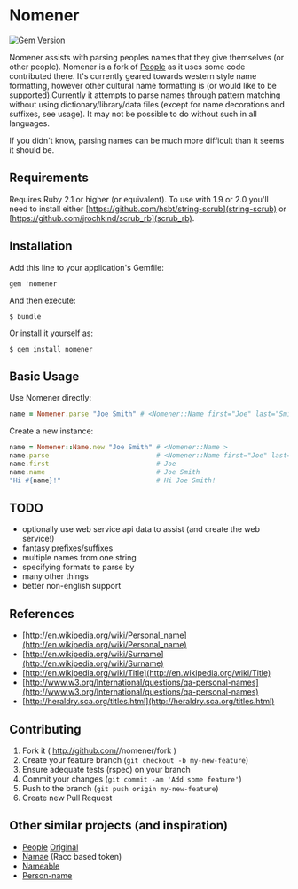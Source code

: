 # Nomener
[![Gem Version](https://badge.fury.io/rb/nomener.svg)](http://badge.fury.io/rb/nomener)

Nomener assists with parsing peoples names that they give themselves (or other people). Nomener is a fork of [People](https://github.com/dan-ding/people) as it uses some code contributed there. It's currently geared towards western style name formatting, however other cultural name formatting is (or would like to be supported).Currently it attempts to parse names through pattern matching without using dictionary/library/data files (except for name decorations and suffixes, see usage). It may not be possible to do without such in all languages.

If you didn't know, parsing names can be much more difficult than it seems it should be.

## Requirements

Requires Ruby 2.1 or higher (or equivalent).
To use with 1.9 or 2.0 you'll need to install either [https://github.com/hsbt/string-scrub](string-scrub) or [https://github.com/jrochkind/scrub_rb](scrub_rb).

## Installation

Add this line to your application's Gemfile:

    gem 'nomener'

And then execute:

    $ bundle

Or install it yourself as:

    $ gem install nomener

## Basic Usage

Use Nomener directly:
```ruby
name = Nomener.parse "Joe Smith" # <Nomener::Name first="Joe" last="Smith">
```

Create a new instance:
```ruby
name = Nomener::Name.new "Joe Smith" # <Nomener::Name >
name.parse                           # <Nomener::Name first="Joe" last="Smith">
name.first                           # Joe
name.name                            # Joe Smith
"Hi #{name}!"                        # Hi Joe Smith!
```

## TODO
* optionally use web service api data to assist (and create the web service!)
* fantasy prefixes/suffixes
* multiple names from one string
* specifying formats to parse by
* many other things
* better non-english support

## References
* [http://en.wikipedia.org/wiki/Personal_name](http://en.wikipedia.org/wiki/Personal_name)
* [http://en.wikipedia.org/wiki/Surname](http://en.wikipedia.org/wiki/Surname)
* [http://en.wikipedia.org/wiki/Title](http://en.wikipedia.org/wiki/Title)
* [http://www.w3.org/International/questions/qa-personal-names](http://www.w3.org/International/questions/qa-personal-names)
* [http://heraldry.sca.org/titles.html](http://heraldry.sca.org/titles.html)

## Contributing

1. Fork it ( http://github.com/<my-github-username>/nomener/fork )
2. Create your feature branch (`git checkout -b my-new-feature`)
3. Ensure adequate tests (rspec) on your branch
4. Commit your changes (`git commit -am 'Add some feature'`)
5. Push to the branch (`git push origin my-new-feature`)
6. Create new Pull Request

## Other similar projects (and inspiration)
* [People](https://github.com/dan-ding/people) [Original](https://github.com/mericson/people)
* [Namae](https://github.com/berkmancenter/namae) (Racc based token)
* [Nameable](https://github.com/chorn/nameable)
* [Person-name](https://github.com/matthijsgroen/person-name)

